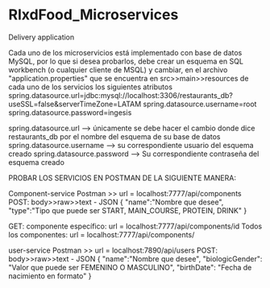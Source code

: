 # RlxdFood_Microservices
Delivery application

Cada uno de los microservicios está implementado con base de datos MySQL, por lo que si desea probarlos, 
debe crear un esquema en SQL workbench (o cualquier cliente de MSQL) y cambiar, en el archivo "application.properties"
que se encuentra en src>>main>>resources de cada uno de los servicios los siguientes atributos
spring.datasource.url=jdbc:mysql://localhost:3306/restaurants_db?useSSL=false&serverTimeZone=LATAM
spring.datasource.username=root
spring.datasource.password=ingesis

spring.datasource.url --> únicamente se debe hacer el cambio donde dice restaurants_db por el nombre del esquema de su base de datos
spring.datasource.username --> su correspondiente usuario del esquema creado
spring.datasource.password --> Su correspondiente contraseña del esquema creado

PROBAR LOS SERVICIOS EN POSTMAN DE LA SIGUIENTE MANERA:

Component-service
Postman >> url = localhost:7777/api/components
POST:
body>>raw>>text - JSON
{
    "name":"Nombre que desee",
    "type":"Tipo que puede ser START, MAIN_COURSE, PROTEIN, DRINK"
}

GET:
 componente específico: url = localhost:7777/api/components/id
 Todos los componentes: url = localhost:7777/api/components/


user-service
Postman >> url = localhost:7890/api/users
POST:
body>>raw>>text - JSON
{
    "name":"Nombre que desee",
    "biologicGender": "Valor que puede ser FEMENINO O MASCULINO",
    "birthDate": "Fecha de nacimiento en formato"
}
